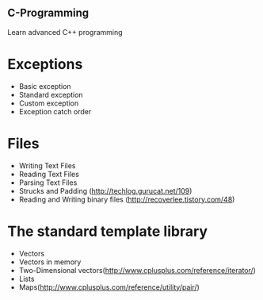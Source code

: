 ## C-Programming
Learn advanced C++ programming

# Exceptions
 - Basic exception
 - Standard exception
 - Custom exception
 - Exception catch order
 
 # Files
 - Writing Text Files
 - Reading Text Files
 - Parsing Text Files
 - Strucks and Padding (http://techlog.gurucat.net/109)
 - Reading and Writing binary files (http://recoverlee.tistory.com/48)

# The standard template library
 - Vectors
 - Vectors in memory
 - Two-Dimensional vectors(http://www.cplusplus.com/reference/iterator/)
 - Lists
 - Maps(http://www.cplusplus.com/reference/utility/pair/)
